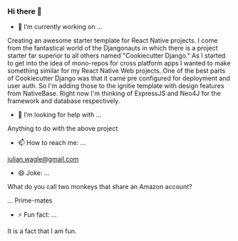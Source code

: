 ### Hi there 👋


- 🔭 I’m currently working on ...

Creating an awesome starter template for React Native projects. I come from the fantastical world of the Djangonauts in which there is a project starter far superior to all others named "Cookiecutter Django." As I started to get into the idea of mono-repos for cross platform apps I wanted to make something similar for my React Native Web projects. One of the best parts of Cookiecutter Django was that it came pre configured for deployment and user auth. So I'm adding those to the ignitie template with design features from NativeBase. Right now I'm thinking of ExpressJS and Neo4J for the framework and database respectively.

- 🤔 I’m looking for help with ...


Anything to do with the above project

- 📫 How to reach me: ...


julian.wagle@gmail.com

- 😄 Joke: ...


What do you call two monkeys that share an Amazon account?

... Prime-mates


- ⚡ Fun fact: ...


It is a fact that I am fun.
